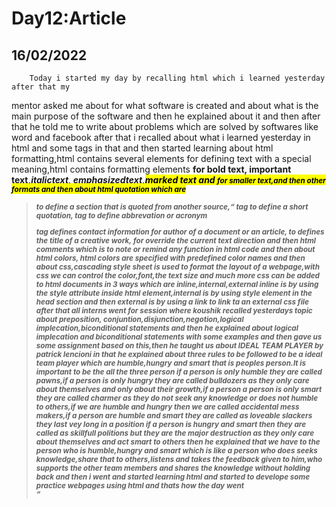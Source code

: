 # Day12:Article
## 16/02/2022
        Today i started my day by recalling html which i learned yesterday after that my
mentor asked me  about for what software is created and about what is the main purpose
of the software and then he explained about it and then after that he told me to write
about problems which are solved by softwares like word and facebook after that i recalled 
about what i learned yesterday in html and some tags in that and then started learning
about html formatting,html contains several elements for defining text with a special
meaning,html contains formatting elements <b> for bold text,<strong> important text,<i>italictext,
<em>emphasizedtext,<mark>marked text and <small>for smaller text,and then other formats
and then about html quotation which are <blockquote> to define a section that is quoted from
another source,<q> tag to define a short quotation,<abbr> tag to define abbrevation or acronym
<address> tag defines contact information for author of a document or an article,<cite> to 
defines the title of a creative work,<bdo> for override the current text direction and then
html comments which is to note or remind any function in html code and then about html colors,
html colors are specified with predefined color names and then about css,cascading style sheet
is used to format the layout of a webpage,with css we can control the color,font,the text size
and much more css can be added to html documents in 3 ways which are inline,internal,external
inline is by using the style attribute inside html element,internal is by using style element
in the head section and then external is by using a link to link ta an external css file after
that all interns went for session where koushik recalled yesterdays topic about preposition,
conjuntion,disjunction,negotion,logical implecation,biconditional statements and then he
explained about logical implecation and biconditional statements with some examples and then
gave us some assignment based on this,then he taught us about IDEAL TEAM PLAYER by patrick
lencioni in that he explained about three rules to be followed to be a ideal team player which
are humble,hungry and smart that is peoples person.It is important to be the all the three 
person if a person is only humble they are called pawns,if a person is only hungry they are 
called bulldozers as they only care about themselves and only about their growth,if a person 
a person is only smart they are called charmer as they do not seek any knowledge or does not
humble to others,if we are humble and hungry then we are called accidental mess makers,if a
person are humble and smart they are called as loveable slackers they last vey long in a 
position if a person is hungry and smart then they are called as skillfull politions but they
are the major destruction as they only care about themselves and act smart to others then he 
explained that we have to the person who is humble,hungry and smart which is like a person who
does seeks knowledge,share that to others,listens and takes the feedback given to him,who 
supports the other team members and shares the knowledge without holding back and then i went
and started learning html and started to develope some practice webpages using html and thats
how the day went   
